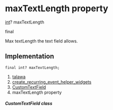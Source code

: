 
<div>

# maxTextLength property

</div>


[int](https://api.flutter.dev/flutter/dart-core/int-class.html)?
maxTextLength


final




Max textLength the text field allows.



## Implementation

``` language-dart
final int? maxTextLength;
```







1.  [talawa](../../index.html)
2.  [create_recurring_event_helper_widgets](../../widgets_create_recurring_event_helper_widgets/)
3.  [CustomTextField](../../widgets_create_recurring_event_helper_widgets/CustomTextField-class.html)
4.  maxTextLength property

##### CustomTextField class







